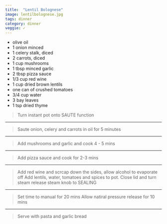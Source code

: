 ```yaml
---
title:  "Lentil Bolognese"
image: lentilbolognese.jpg
tags: dinner
category: dinner
veggie: ✓
---
```


* olive oil
* 1 onion minced
* 1 celery stalk, diced
* 2 carrots, diced
* 1 cup mushrooms
* 1 tbsp minced garlic
* 2 tbsp pizza sauce
* 1/3 cup red wine
* 1 cup dried brown lentils
* one can of crushed tomatoes
* 3/4 cup water
* 3 bay leaves
* 1 tsp dried thyme


> Turn instant pot onto SAUTE function

---

> Saute onion, celery and carrots in oil for 5 minutes

---

> Add mushrooms and garlic and cook 4 - 5 mins

---
> Add pizza sauce and cook for 2-3 mins

---

> Add red wine and scrcap down the sides, allow alcohol to evaporate off
> Add lentils, water, tomatoes and spices to pot. 
> Close lid and turn steam release steam knob to SEALING

---

> Set time to manual for 20 mins
> Allow natiral pressure release for 10 mins

---

> Serve with pasta and garlic bread

